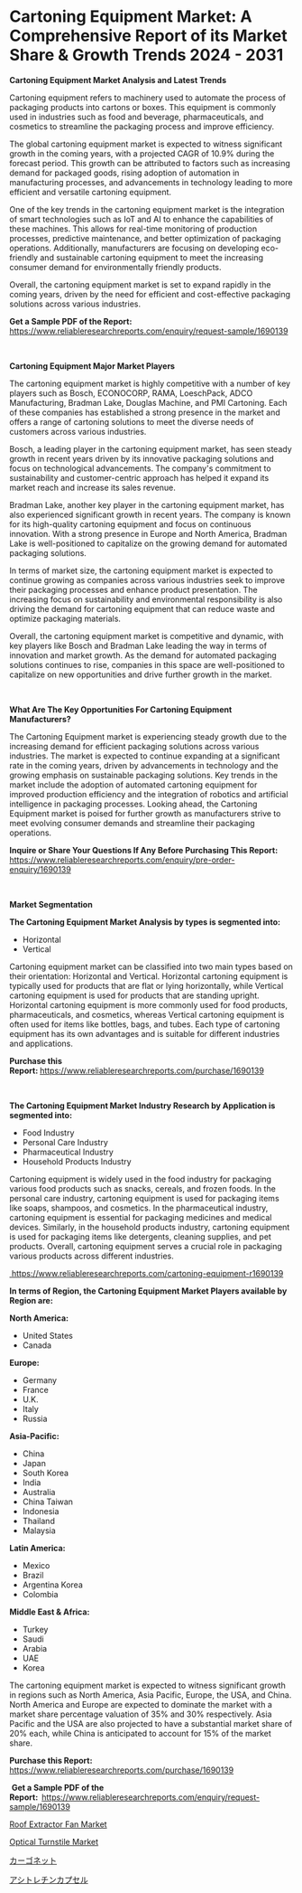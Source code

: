 <p><h1>Cartoning Equipment Market: A Comprehensive Report of its Market Share & Growth Trends 2024 - 2031</h1></p><p><strong>Cartoning Equipment Market Analysis and Latest Trends</strong></p>
<p><p>Cartoning equipment refers to machinery used to automate the process of packaging products into cartons or boxes. This equipment is commonly used in industries such as food and beverage, pharmaceuticals, and cosmetics to streamline the packaging process and improve efficiency.</p><p>The global cartoning equipment market is expected to witness significant growth in the coming years, with a projected CAGR of 10.9% during the forecast period. This growth can be attributed to factors such as increasing demand for packaged goods, rising adoption of automation in manufacturing processes, and advancements in technology leading to more efficient and versatile cartoning equipment.</p><p>One of the key trends in the cartoning equipment market is the integration of smart technologies such as IoT and AI to enhance the capabilities of these machines. This allows for real-time monitoring of production processes, predictive maintenance, and better optimization of packaging operations. Additionally, manufacturers are focusing on developing eco-friendly and sustainable cartoning equipment to meet the increasing consumer demand for environmentally friendly products.</p><p>Overall, the cartoning equipment market is set to expand rapidly in the coming years, driven by the need for efficient and cost-effective packaging solutions across various industries.</p></p>
<p><strong>Get a Sample PDF of the Report:&nbsp;</strong> <a href="https://www.reliableresearchreports.com/enquiry/request-sample/1690139">https://www.reliableresearchreports.com/enquiry/request-sample/1690139</a></p>
<p>&nbsp;</p>
<p><strong>Cartoning Equipment Major Market Players</strong></p>
<p><p>The cartoning equipment market is highly competitive with a number of key players such as Bosch, ECONOCORP, RAMA, LoeschPack, ADCO Manufacturing, Bradman Lake, Douglas Machine, and PMI Cartoning. Each of these companies has established a strong presence in the market and offers a range of cartoning solutions to meet the diverse needs of customers across various industries.</p><p>Bosch, a leading player in the cartoning equipment market, has seen steady growth in recent years driven by its innovative packaging solutions and focus on technological advancements. The company's commitment to sustainability and customer-centric approach has helped it expand its market reach and increase its sales revenue.</p><p>Bradman Lake, another key player in the cartoning equipment market, has also experienced significant growth in recent years. The company is known for its high-quality cartoning equipment and focus on continuous innovation. With a strong presence in Europe and North America, Bradman Lake is well-positioned to capitalize on the growing demand for automated packaging solutions.</p><p>In terms of market size, the cartoning equipment market is expected to continue growing as companies across various industries seek to improve their packaging processes and enhance product presentation. The increasing focus on sustainability and environmental responsibility is also driving the demand for cartoning equipment that can reduce waste and optimize packaging materials.</p><p>Overall, the cartoning equipment market is competitive and dynamic, with key players like Bosch and Bradman Lake leading the way in terms of innovation and market growth. As the demand for automated packaging solutions continues to rise, companies in this space are well-positioned to capitalize on new opportunities and drive further growth in the market.</p></p>
<p>&nbsp;</p>
<p><strong>What Are The Key Opportunities For Cartoning Equipment Manufacturers?</strong></p>
<p><p>The Cartoning Equipment market is experiencing steady growth due to the increasing demand for efficient packaging solutions across various industries. The market is expected to continue expanding at a significant rate in the coming years, driven by advancements in technology and the growing emphasis on sustainable packaging solutions. Key trends in the market include the adoption of automated cartoning equipment for improved production efficiency and the integration of robotics and artificial intelligence in packaging processes. Looking ahead, the Cartoning Equipment market is poised for further growth as manufacturers strive to meet evolving consumer demands and streamline their packaging operations.</p></p>
<p><strong>Inquire or Share Your Questions If Any Before Purchasing This Report:</strong> <a href="https://www.reliableresearchreports.com/enquiry/pre-order-enquiry/1690139">https://www.reliableresearchreports.com/enquiry/pre-order-enquiry/1690139</a></p>
<p>&nbsp;</p>
<p><strong>Market Segmentation</strong></p>
<p><strong>The Cartoning Equipment Market Analysis by types is segmented into:</strong></p>
<p><ul><li>Horizontal</li><li>Vertical</li></ul></p>
<p><p>Cartoning equipment market can be classified into two main types based on their orientation: Horizontal and Vertical. Horizontal cartoning equipment is typically used for products that are flat or lying horizontally, while Vertical cartoning equipment is used for products that are standing upright. Horizontal cartoning equipment is more commonly used for food products, pharmaceuticals, and cosmetics, whereas Vertical cartoning equipment is often used for items like bottles, bags, and tubes. Each type of cartoning equipment has its own advantages and is suitable for different industries and applications.</p></p>
<p><strong>Purchase this Report:&nbsp;</strong><a href="https://www.reliableresearchreports.com/purchase/1690139">https://www.reliableresearchreports.com/purchase/1690139</a></p>
<p>&nbsp;</p>
<p><strong>The Cartoning Equipment Market Industry Research by Application is segmented into:</strong></p>
<p><ul><li>Food Industry</li><li>Personal Care Industry</li><li>Pharmaceutical Industry</li><li>Household Products Industry</li></ul></p>
<p><p>Cartoning equipment is widely used in the food industry for packaging various food products such as snacks, cereals, and frozen foods. In the personal care industry, cartoning equipment is used for packaging items like soaps, shampoos, and cosmetics. In the pharmaceutical industry, cartoning equipment is essential for packaging medicines and medical devices. Similarly, in the household products industry, cartoning equipment is used for packaging items like detergents, cleaning supplies, and pet products. Overall, cartoning equipment serves a crucial role in packaging various products across different industries.</p></p>
<p><a href="https://www.reliableresearchreports.com/cartoning-equipment-r1690139">&nbsp;https://www.reliableresearchreports.com/cartoning-equipment-r1690139</a></p>
<p><strong>In terms of Region, the Cartoning Equipment Market Players available by Region are:</strong></p>
<p>
    <p> <strong> North America: </strong>
        <ul>
            <li>United States</li>
            <li>Canada</li>
        </ul>
        </p> 
    <p> <strong> Europe: </strong>
        <ul>
            <li>Germany</li>
            <li>France</li>
            <li>U.K.</li>
            <li>Italy</li>
            <li>Russia</li>
        </ul>
        </p> 
    <p> <strong> Asia-Pacific: </strong>
        <ul>
            <li>China</li>
            <li>Japan</li>
            <li>South Korea</li>
            <li>India</li>
            <li>Australia</li>
            <li>China Taiwan</li>
            <li>Indonesia</li>
            <li>Thailand</li>
            <li>Malaysia</li>
        </ul>
        </p> 
    <p> <strong> Latin America: </strong>
        <ul>
            <li>Mexico</li>
            <li>Brazil</li>
            <li>Argentina Korea</li>
            <li>Colombia</li>
        </ul>
        </p> 
    <p> <strong> Middle East & Africa: </strong>
        <ul>
            <li>Turkey</li>
            <li>Saudi</li>
            <li>Arabia</li>
            <li>UAE</li>
            <li>Korea</li>
        </ul>
    </p>
    </p>
<p><p>The cartoning equipment market is expected to witness significant growth in regions such as North America, Asia Pacific, Europe, the USA, and China. North America and Europe are expected to dominate the market with a market share percentage valuation of 35% and 30% respectively. Asia Pacific and the USA are also projected to have a substantial market share of 20% each, while China is anticipated to account for 15% of the market share.</p></p>
<p><strong>Purchase this Report: </strong><a href="https://www.reliableresearchreports.com/purchase/1690139">https://www.reliableresearchreports.com/purchase/1690139</a></p>
<p>&nbsp;<strong>Get a Sample PDF of the Report:&nbsp;&nbsp;</strong><a href="https://www.reliableresearchreports.com/enquiry/request-sample/1690139">https://www.reliableresearchreports.com/enquiry/request-sample/1690139</a></p>
<p><strong></strong></p>
<p><p><a href="https://github.com/eeaveuhhh/Market-Research-Report-List-2/blob/main/roof-extractor-fan-market.md">Roof Extractor Fan Market</a></p><p><a href="https://github.com/khayangel/Market-Research-Report-List-3/blob/main/optical-turnstile-market.md">Optical Turnstile Market</a></p><p><a href="https://github.com/laurenreichert/Market-Research-Report-List-1/blob/main/541317933841.md">カーゴネット</a></p><p><a href="https://github.com/RodHoppe07/Market-Research-Report-List-1/blob/main/999616033842.md">アシトレチンカプセル</a></p></p>